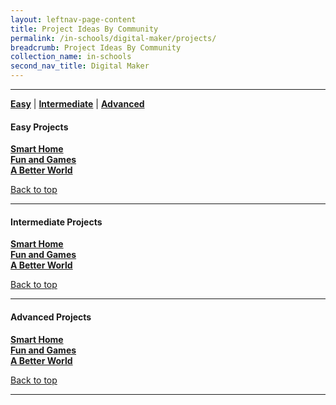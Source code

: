 ```yaml
---
layout: leftnav-page-content
title: Project Ideas By Community
permalink: /in-schools/digital-maker/projects/
breadcrumb: Project Ideas By Community
collection_name: in-schools
second_nav_title: Digital Maker
---
```

-------------------
[**Easy**](#easy) | [**Intermediate**](#intermediate) | [**Advanced**](#advanced) 


<a name="easy"></a>

#### Easy Projects

[**Smart Home**](/secondary-computer-studies-easy/)<br>
[**Fun and Games**](/secondary-design-and-technology-easy/)<br>
[**A Better World**](/secondary-humanities-easy/)<br>

[Back to top](#top)

-------------------

<a name="intermediate"></a>

#### Intermediate Projects

[**Smart Home**](/secondary-computer-studies-easy/)<br>
[**Fun and Games**](/secondary-design-and-technology-easy/)<br>
[**A Better World**](/secondary-humanities-easy/)<br>

[Back to top](#top)

-------------------

<a name="intermediate"></a>

#### Advanced Projects 

[**Smart Home**](/secondary-computer-studies-easy/)<br>
[**Fun and Games**](/secondary-design-and-technology-easy/)<br>
[**A Better World**](/secondary-humanities-easy/)<br>


[Back to top](#top)

-------------------
